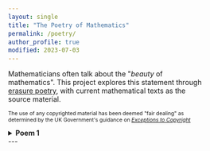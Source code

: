 ```yaml
---
layout: single
title: "The Poetry of Mathematics"
permalink: /poetry/
author_profile: true
modified: 2023-07-03
---
```


<style>
* {
	box-sizing: border-box;
}

body {
	margin: 0;
}

.column1 {
	float: left;
	width: 65%;
	padding-right: 1em;
	vertical-align: bottom;
}

.column2 {
	float:left;
	width: 35%;
	padding-left: 0.5em;
	vertical-align: bottom;
}

.column img {
	margin-top: 14px;
}
 
.row:after {
	content: "";
	display: table;
	clear: both;
}

.inner {
  width: 90%;
  margin: 0 auto;
}

.pclose {
	margin-left: 0px;
	padding-left: 0px;
	margin-top: 2px;
	padding-top: 2px;
	margin-bottom: 10px;
	padding-bottom: 10px;
	font-size:70%;
}
</style>

<div class="row">
	<p>
	Mathematicians often talk about the "<i>beauty</i> of mathematics". This project explores this statement through <a href="https://en.wikipedia.org/wiki/Erasure_(artform)">erasure poetry</a>, with current mathematical texts as the source material.
	</p>
	<p style="font-size:75%;">
	The use of any copyrighted material has been deemed "fair dealing" as determined by the UK Government's guidance on <i><a href="https://www.gov.uk/guidance/exceptions-to-copyright">Exceptions to Copyright</a></i>
	</p>
</div>
<div>
	<details>
		<summary><b>Poem 1</b></summary>
			<ul>
				<li>The Mathematical Topic:</li>
				> <a href="https://en.wikipedia.org/wiki/Real_analysis">Real analysis</a>: a fundamental branch of mathematics where students take a peek behind the curtain to understand the theory behind <a href="https://en.wikipedia.org/wiki/Calculus">calculus</a>.< 
				
				<li>The Book</li>
    				<div class="column1">
					"<i>Understanding Analysis</i>" 
    					Stephen Abbott (2010)
	 				Springer: New York, NY
	 				
	 			</div>
     				<div class="column2">
					<img src="images/Books/UnderstandingAnalysis_Abbott.jpg" alt="The book cover for "Understanding Analysis" by Stephen Abbott (published by Springer)" style="width:50%; margin-top:24px;"/>
	 			</div>    
     
				<li>The Poem</li>
   				<div class="column1">
	 			</div>
     				<div class="column2">
	 			</div>    
			</ul>
		</details>
		<hr>
</div>
---

 


